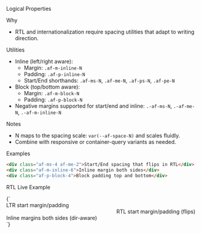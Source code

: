 Logical Properties

Why
- RTL and internationalization require spacing utilities that adapt to writing direction.

Utilities
- Inline (left/right aware):
  - Margin: `.af-m-inline-N`
  - Padding: `.af-p-inline-N`
  - Start/End shorthands: `.af-ms-N`, `.af-me-N`, `.af-ps-N`, `.af-pe-N`
- Block (top/bottom aware):
  - Margin: `.af-m-block-N`
  - Padding: `.af-p-block-N`
- Negative margins supported for start/end and inline: `.-af-ms-N`, `.-af-me-N`, `.-af-m-inline-N`

Notes
- N maps to the spacing scale: `var(--af-space-N)` and scales fluidly.
- Combine with responsive or container-query variants as needed.

Examples
```html
<div class="af-ms-4 af-me-2">Start/End spacing that flips in RTL</div>
<div class="af-m-inline-6">Inline margin both sides</div>
<div class="af-p-block-4">Block padding top and bottom</div>
```

RTL Live Example

<Playground>
{`
<div dir="ltr" class="af-stack-2">
  <div class="af-card af-ms-6 af-ps-4">LTR start margin/padding</div>
  <div dir="rtl" class="af-card af-ms-6 af-ps-4">RTL start margin/padding (flips)</div>
  <div class="af-card af-m-inline-4">Inline margins both sides (dir-aware)</div>
</div>
`}
</Playground>
